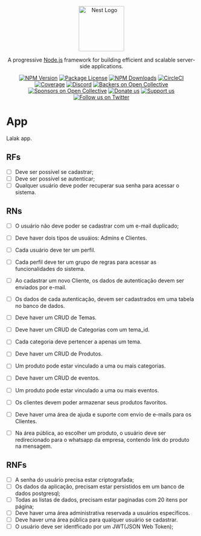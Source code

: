 <p align="center">
  <a href="http://nestjs.com/" target="blank"><img src="https://nestjs.com/img/logo-small.svg" width="120" alt="Nest Logo" /></a>
</p>

[circleci-image]: https://img.shields.io/circleci/build/github/nestjs/nest/master?token=abc123def456
[circleci-url]: https://circleci.com/gh/nestjs/nest

  <p align="center">A progressive <a href="http://nodejs.org" target="_blank">Node.js</a> framework for building efficient and scalable server-side applications.</p>
    <p align="center">
<a href="https://www.npmjs.com/~nestjscore" target="_blank"><img src="https://img.shields.io/npm/v/@nestjs/core.svg" alt="NPM Version" /></a>
<a href="https://www.npmjs.com/~nestjscore" target="_blank"><img src="https://img.shields.io/npm/l/@nestjs/core.svg" alt="Package License" /></a>
<a href="https://www.npmjs.com/~nestjscore" target="_blank"><img src="https://img.shields.io/npm/dm/@nestjs/common.svg" alt="NPM Downloads" /></a>
<a href="https://circleci.com/gh/nestjs/nest" target="_blank"><img src="https://img.shields.io/circleci/build/github/nestjs/nest/master" alt="CircleCI" /></a>
<a href="https://coveralls.io/github/nestjs/nest?branch=master" target="_blank"><img src="https://coveralls.io/repos/github/nestjs/nest/badge.svg?branch=master#9" alt="Coverage" /></a>
<a href="https://discord.gg/G7Qnnhy" target="_blank"><img src="https://img.shields.io/badge/discord-online-brightgreen.svg" alt="Discord"/></a>
<a href="https://opencollective.com/nest#backer" target="_blank"><img src="https://opencollective.com/nest/backers/badge.svg" alt="Backers on Open Collective" /></a>
<a href="https://opencollective.com/nest#sponsor" target="_blank"><img src="https://opencollective.com/nest/sponsors/badge.svg" alt="Sponsors on Open Collective" /></a>
  <a href="https://paypal.me/kamilmysliwiec" target="_blank"><img src="https://img.shields.io/badge/Donate-PayPal-ff3f59.svg" alt="Donate us"/></a>
    <a href="https://opencollective.com/nest#sponsor"  target="_blank"><img src="https://img.shields.io/badge/Support%20us-Open%20Collective-41B883.svg" alt="Support us"></a>
  <a href="https://twitter.com/nestframework" target="_blank"><img src="https://img.shields.io/twitter/follow/nestframework.svg?style=social&label=Follow" alt="Follow us on Twitter"></a>
</p>
  <!--[![Backers on Open Collective](https://opencollective.com/nest/backers/badge.svg)](https://opencollective.com/nest#backer)
  [![Sponsors on Open Collective](https://opencollective.com/nest/sponsors/badge.svg)](https://opencollective.com/nest#sponsor)-->

# App

Lalak app.

## RFs

- [ ] Deve ser possível se cadastrar;
- [ ] Deve ser possível se autenticar;
- [ ] Qualquer usuário deve poder recuperar sua senha para acessar o sistema.

## RNs

- [ ] O usuário não deve poder se cadastrar com um e-mail duplicado;
- [ ] Deve haver dois tipos de usuáios: Admins e Clientes.
- [ ] Cada usuário deve ter um perfil.
- [ ] Cada perfil deve ter um grupo de regras para acessar as funcionalidades do sistema.
- [ ] Ao cadastrar um novo Cliente, os dados de autenticação devem ser enviados por e-mail.
- [ ] Os dados de cada autenticação, devem ser cadastrados em uma tabela no banco de dados.

- [ ] Deve haver um CRUD de Temas.
- [ ] Deve haver um CRUD de Categorias com um tema_id.
- [ ] Cada categoria deve pertencer a apenas um tema.
- [ ] Deve haver um CRUD de Produtos.
- [ ] Um produto pode estar vinculado a uma ou mais categorias.

- [ ] Deve haver um CRUD de eventos.
- [ ] Um produto pode estar vinculado a uma ou mais eventos.

- [ ] Os clientes devem poder armazenar seus produtos favoritos.
- [ ] Deve haver uma área de ajuda e suporte com envio de e-mails para os Clientes.

- [ ] Na área pública, ao escolher um produto, o usuário deve ser redirecionado para o whatsapp da empresa, contendo link do produto na mensagem.

## RNFs

- [ ] A senha do usuário precisa estar criptografada;
- [ ] Os dados da aplicação, precisam estar persistidos em um banco de dados postgresql;
- [ ] Todas as listas de dados, precisam estar paginadas com 20 itens por página;
- [ ] Deve haver uma área administrativa reservada a usuários específicos.
- [ ] Deve haver uma área pública para qualquer usuário se cadastrar.
- [ ] O usuário deve ser identficado por um JWT(JSON Web Token);